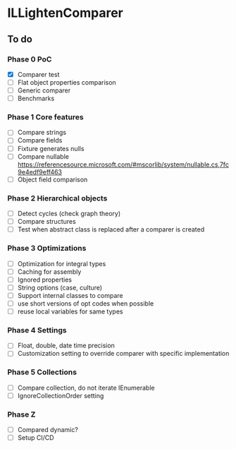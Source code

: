 # ILLightenComparer

## To do

### Phase 0 PoC

- [x] Comparer test
- [ ] Flat object properties comparison
- [ ] Generic comparer
- [ ] Benchmarks

### Phase 1 Core features

- [ ] Compare strings
- [ ] Compare fields
- [ ] Fixture generates nulls
- [ ] Compare nullable https://referencesource.microsoft.com/#mscorlib/system/nullable.cs,7fc9e4edf9eff463
- [ ] Object field comparison

### Phase 2 Hierarchical objects

- [ ] Detect cycles (check graph theory)
- [ ] Compare structures
- [ ] Test when abstract class is replaced after a comparer is created

### Phase 3 Optimizations

- [ ] Optimization for integral types
- [ ] Caching for assembly
- [ ] Ignored properties
- [ ] String options (case, culture)
- [ ] Support internal classes to compare
- [ ] use short versions of opt codes when possible
- [ ] reuse local variables for same types

### Phase 4 Settings

- [ ] Float, double, date time precision
- [ ] Customization setting to override comparer with specific implementation

### Phase 5 Collections

- [ ] Compare collection, do not iterate IEnumerable
- [ ] IgnoreCollectionOrder setting

### Phase Z

- [ ] Compared dynamic?
- [ ] Setup CI/CD
